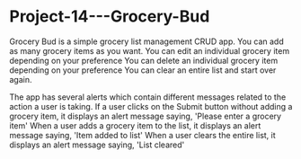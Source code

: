 # Project-14---Grocery-Bud

Grocery Bud is a simple grocery list management CRUD app.
You can add as many grocery items as you want.
You can edit an individual grocery item depending on your preference
You can delete an individual grocery item depending on your preference 
You can clear an entire list and start over again.

The app has several alerts which contain different messages related to the action a user is taking.
If a user clicks on the Submit button without adding a grocery item, it displays an alert message saying, 'Please enter a grocery item'
When a user adds a grocery item to the list, it displays an alert message saying, 'Item added to list'
When a user clears the entire list, it displays an alert message saying, 'List cleared'
